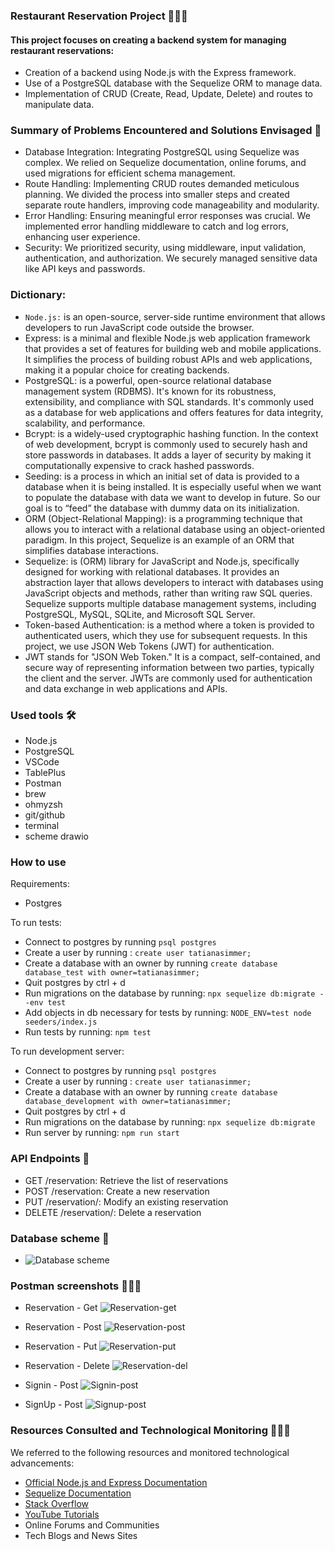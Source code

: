 ### Restaurant Reservation Project 👩🏻‍🍳

#### This project focuses on creating a backend system for managing restaurant reservations:

- Creation of a backend using Node.js with the Express framework.
- Use of a PostgreSQL database with the Sequelize ORM to manage data.
- Implementation of CRUD (Create, Read, Update, Delete) and routes to manipulate data.

### Summary of Problems Encountered and Solutions Envisaged 📝

- Database Integration: Integrating PostgreSQL using Sequelize was complex. We relied on Sequelize documentation, online forums, and used migrations for efficient schema management.
- Route Handling: Implementing CRUD routes demanded meticulous planning. We divided the process into smaller steps and created separate route handlers, improving code manageability and modularity.
- Error Handling: Ensuring meaningful error responses was crucial. We implemented error handling middleware to catch and log errors, enhancing user experience.
- Security: We prioritized security, using middleware, input validation, authentication, and authorization. We securely managed sensitive data like API keys and passwords.

### Dictionary: 
 - `Node.js:` is an open-source, server-side runtime environment that allows developers to run JavaScript code outside the browser. 
 - Express: is a minimal and flexible Node.js web application framework that provides a set of features for building web and mobile applications. It simplifies the process of building robust APIs and web applications, making it a popular choice for creating backends.
 - PostgreSQL: is a powerful, open-source relational database management system (RDBMS). It's known for its robustness, extensibility, and compliance with SQL standards. It's commonly used as a database for web applications and offers features for data integrity, scalability, and performance.
 - Bcrypt: is a widely-used cryptographic hashing function. In the context of web development, bcrypt is commonly used to securely hash and store passwords in databases. It adds a layer of security by making it computationally expensive to crack hashed passwords.
 - Seeding: is a process in which an initial set of data is provided to a database when it is being installed. It is especially useful when we want to populate the database with data we want to develop in future. So our goal is to “feed” the database with dummy data on its initialization.
 - ORM (Object-Relational Mapping): is a programming technique that allows you to interact with a relational database using an object-oriented paradigm. In this project, Sequelize is an example of an ORM that simplifies database interactions.
- Sequelize: is (ORM) library for JavaScript and Node.js, specifically designed for working with relational databases. It provides an abstraction layer that allows developers to interact with databases using JavaScript objects and methods, rather than writing raw SQL queries. Sequelize supports multiple database management systems, including PostgreSQL, MySQL, SQLite, and Microsoft SQL Server.
- Token-based Authentication: is a method where a token is provided to authenticated users, which they use for subsequent requests. In this project, we use JSON Web Tokens (JWT) for authentication.
- JWT stands for "JSON Web Token." It is a compact, self-contained, and secure way of representing information between two parties, typically the client and the server. JWTs are commonly used for authentication and data exchange in web applications and APIs. 




### Used tools 🛠️

- Node.js
- PostgreSQL
- VSCode
- TablePlus
- Postman
- brew
- ohmyzsh
- git/github
- terminal
- scheme drawio

### How to use

Requirements:
 - Postgres

To run tests:
 - Connect to postgres by running `psql postgres`
 - Create a user by running : `create user tatianasimmer;`
 - Create a database with an owner by running `create database database_test with owner=tatianasimmer;`
 - Quit postgres by ctrl + d
 - Run migrations on the database by running: `npx sequelize db:migrate --env test`
 - Add objects in db necessary for tests by running: `NODE_ENV=test node seeders/index.js`
 - Run tests by running: `npm test`

To run development server:
 - Connect to postgres by running `psql postgres`
 - Create a user by running : `create user tatianasimmer;`
 - Create a database with an owner by running `create database database_development with owner=tatianasimmer;`
 - Quit postgres by ctrl + d
 - Run migrations on the database by running: `npx sequelize db:migrate`
 - Run server by running: `npm run start`

### API Endpoints 📲

- GET /reservation: Retrieve the list of reservations
- POST /reservation: Create a new reservation
- PUT /reservation/: Modify an existing reservation
- DELETE /reservation/: Delete a reservation

### Database scheme 🎯

- ![Database scheme](scheme.png?raw=true "Database scheme")

### Postman screenshots 👩🏻‍🚀

- Reservation - Get
  ![Reservation-get](reservation-get.png?raw=true "Reservation-get")
- Reservation - Post
  ![Reservation-post](reservation-post.png?raw=true "Reservation-post")
- Reservation - Put
  ![Reservation-put](reservation-put.png?raw=true "Reservation-put")
- Reservation - Delete
  ![Reservation-del](reservation-del.png?raw=true "Reservation-del")

- Signin - Post
  ![Signin-post](signin-post.png?raw=true "Signin-post")
- SignUp - Post
  ![Signup-post](signup-post.png?raw=true "Signup-post")

### Resources Consulted and Technological Monitoring 👩🏻‍💻

We referred to the following resources and monitored technological advancements:

- [Official Node.js and Express Documentation](https://nodejs.org/en/docs)
- [Sequelize Documentation](https://sequelize.org/)
- [Stack Overflow](https://stackoverflow.com/)
- [YouTube Tutorials](https://www.youtube.com/watch?v=tpso18ghda4&t=821s)
- Online Forums and Communities
- Tech Blogs and News Sites
